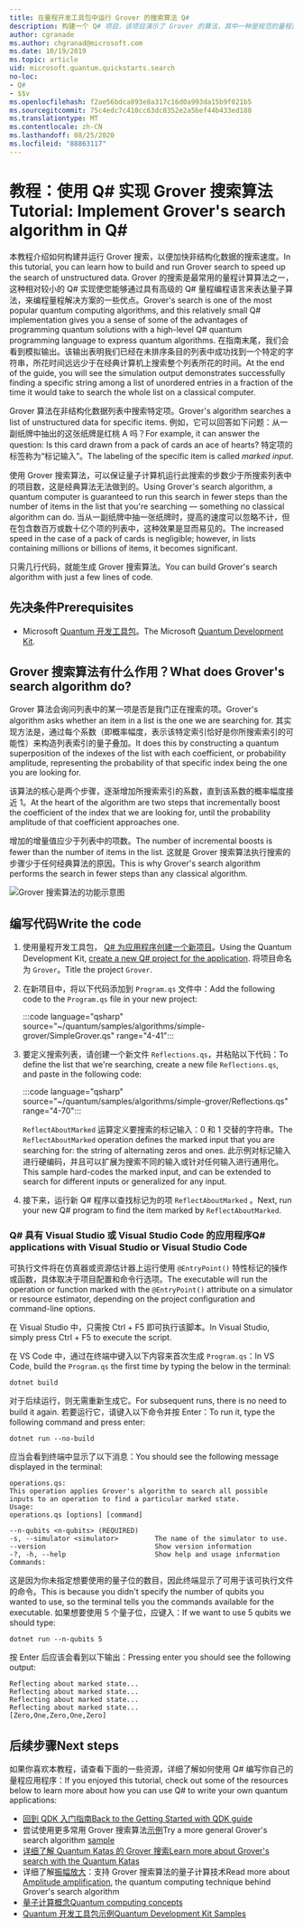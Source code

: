 ```yaml
---
title: 在量程开发工具包中运行 Grover 的搜索算法 Q#
description: 构建一个 Q# 项目，该项目演示了 Grover 的算法，其中一种是规范的量程算法。
author: cgranade
ms.author: chgranad@microsoft.com
ms.date: 10/19/2019
ms.topic: article
uid: microsoft.quantum.quickstarts.search
no-loc:
- Q#
- $$v
ms.openlocfilehash: f2ae56bdca893e8a317c16d0a993da15b9f021b5
ms.sourcegitcommit: 75c4edc7c410cc63dc8352e2a5bef44b433ed188
ms.translationtype: MT
ms.contentlocale: zh-CN
ms.lasthandoff: 08/25/2020
ms.locfileid: "88863117"
---
```

# <a name="tutorial-implement-grovers-search-algorithm-in-q"></a><span data-ttu-id="a1694-103">教程：使用 Q\# 实现 Grover 搜索算法</span><span class="sxs-lookup"><span data-stu-id="a1694-103">Tutorial: Implement Grover's search algorithm in Q\#</span></span>

<span data-ttu-id="a1694-104">本教程介绍如何构建并运行 Grover 搜索，以便加快非结构化数据的搜索速度。</span><span class="sxs-lookup"><span data-stu-id="a1694-104">In this tutorial, you can learn how to build and run Grover search to speed up the search of unstructured data.</span></span>  <span data-ttu-id="a1694-105">Grover 的搜索是最常用的量程计算算法之一，这种相对较小的 Q# 实现使您能够通过具有高级的 Q# 量程编程语言来表达量子算法，来编程量程解决方案的一些优点。</span><span class="sxs-lookup"><span data-stu-id="a1694-105">Grover's search is one of the most popular quantum computing algorithms, and this relatively small Q# implementation gives you a sense of some of the advantages of programming quantum solutions with a high-level Q# quantum programming language to express quantum algorithms.</span></span>  <span data-ttu-id="a1694-106">在指南末尾，我们会看到模拟输出。该输出表明我们已经在未排序条目的列表中成功找到一个特定的字符串，所花时间远远少于在经典计算机上搜索整个列表所花的时间。</span><span class="sxs-lookup"><span data-stu-id="a1694-106">At the end of the guide, you will see the simulation output demonstrates successfully finding a specific string among a list of unordered entries in a fraction of the time it would take to search the whole list on a classical computer.</span></span>

<span data-ttu-id="a1694-107">Grover 算法在非结构化数据列表中搜索特定项。</span><span class="sxs-lookup"><span data-stu-id="a1694-107">Grover's algorithm searches a list of unstructured data for specific items.</span></span> <span data-ttu-id="a1694-108">例如，它可以回答如下问题：从一副纸牌中抽出的这张纸牌是红桃 A 吗？</span><span class="sxs-lookup"><span data-stu-id="a1694-108">For example, it can answer the question: Is this card drawn from a pack of cards an ace of hearts?</span></span> <span data-ttu-id="a1694-109">特定项的标签称为“标记输入”。</span><span class="sxs-lookup"><span data-stu-id="a1694-109">The labeling of the specific item is called _marked input_.</span></span>

<span data-ttu-id="a1694-110">使用 Grover 搜索算法，可以保证量子计算机运行此搜索的步数少于所搜索列表中的项目数，这是经典算法无法做到的。</span><span class="sxs-lookup"><span data-stu-id="a1694-110">Using Grover's search algorithm, a quantum computer is guaranteed to run this search in fewer steps than the number of items in the list that you're searching — something no classical algorithm can do.</span></span> <span data-ttu-id="a1694-111">当从一副纸牌中抽一张纸牌时，提高的速度可以忽略不计，但在包含数百万或数十亿个项的列表中，这种效果是显而易见的。</span><span class="sxs-lookup"><span data-stu-id="a1694-111">The increased speed in the case of a pack of cards is negligible; however, in lists containing millions or billions of items, it becomes significant.</span></span>

<span data-ttu-id="a1694-112">只需几行代码，就能生成 Grover 搜索算法。</span><span class="sxs-lookup"><span data-stu-id="a1694-112">You can build Grover's search algorithm with just a few lines of code.</span></span>

## <a name="prerequisites"></a><span data-ttu-id="a1694-113">先决条件</span><span class="sxs-lookup"><span data-stu-id="a1694-113">Prerequisites</span></span>

- <span data-ttu-id="a1694-114">Microsoft [Quantum 开发工具包][install]。</span><span class="sxs-lookup"><span data-stu-id="a1694-114">The Microsoft [Quantum Development Kit][install].</span></span>

## <a name="what-does-grovers-search-algorithm-do"></a><span data-ttu-id="a1694-115">Grover 搜索算法有什么作用？</span><span class="sxs-lookup"><span data-stu-id="a1694-115">What does Grover's search algorithm do?</span></span>

<span data-ttu-id="a1694-116">Grover 算法会询问列表中的某一项是否是我门正在搜索的项。</span><span class="sxs-lookup"><span data-stu-id="a1694-116">Grover's algorithm asks whether an item in a list is the one we are searching for.</span></span> <span data-ttu-id="a1694-117">其实现方法是，通过每个系数（即概率幅度，表示该特定索引恰好是你所搜索索引的可能性）来构造列表索引的量子叠加。</span><span class="sxs-lookup"><span data-stu-id="a1694-117">It does this by constructing a quantum superposition of the indexes of the list with each coefficient, or probability amplitude, representing the probability of that specific index being the one you are looking for.</span></span>

<span data-ttu-id="a1694-118">该算法的核心是两个步骤，逐渐增加所搜索索引的系数，直到该系数的概率幅度接近 1。</span><span class="sxs-lookup"><span data-stu-id="a1694-118">At the heart of the algorithm are two steps that incrementally boost the coefficient of the index that we are looking for, until the probability amplitude of that coefficient approaches one.</span></span>

<span data-ttu-id="a1694-119">增加的增量值应少于列表中的项数。</span><span class="sxs-lookup"><span data-stu-id="a1694-119">The number of incremental boosts is fewer than the number of items in the list.</span></span> <span data-ttu-id="a1694-120">这就是 Grover 搜索算法执行搜索的步骤少于任何经典算法的原因。</span><span class="sxs-lookup"><span data-stu-id="a1694-120">This is why Grover's search algorithm performs the search in fewer steps than any classical algorithm.</span></span>

![Grover 搜索算法的功能示意图](~/media/grover.png)

## <a name="write-the-code"></a><span data-ttu-id="a1694-122">编写代码</span><span class="sxs-lookup"><span data-stu-id="a1694-122">Write the code</span></span>

1. <span data-ttu-id="a1694-123">使用量程开发工具包， [ Q# 为应用程序创建一个新项目](xref:microsoft.quantum.install.standalone)。</span><span class="sxs-lookup"><span data-stu-id="a1694-123">Using the Quantum Development Kit, [create a new Q# project for the application](xref:microsoft.quantum.install.standalone).</span></span> <span data-ttu-id="a1694-124">将项目命名为 `Grover`。</span><span class="sxs-lookup"><span data-stu-id="a1694-124">Title the project `Grover`.</span></span>

1. <span data-ttu-id="a1694-125">在新项目中，将以下代码添加到 `Program.qs` 文件中：</span><span class="sxs-lookup"><span data-stu-id="a1694-125">Add the following code to the `Program.qs` file in your new project:</span></span>

    :::code language="qsharp" source="~/quantum/samples/algorithms/simple-grover/SimpleGrover.qs" range="4-41":::

1. <span data-ttu-id="a1694-126">要定义搜索列表，请创建一个新文件 `Reflections.qs`，并粘贴以下代码：</span><span class="sxs-lookup"><span data-stu-id="a1694-126">To define the list that we're searching, create a new file `Reflections.qs`, and paste in the following code:</span></span>

    :::code language="qsharp" source="~/quantum/samples/algorithms/simple-grover/Reflections.qs" range="4-70":::

    <span data-ttu-id="a1694-127">`ReflectAboutMarked` 运算定义要搜索的标记输入：0 和 1 交替的字符串。</span><span class="sxs-lookup"><span data-stu-id="a1694-127">The `ReflectAboutMarked` operation defines the marked input that you are searching for: the string of alternating zeros and ones.</span></span> <span data-ttu-id="a1694-128">此示例对标记输入进行硬编码，并且可以扩展为搜索不同的输入或针对任何输入进行通用化。</span><span class="sxs-lookup"><span data-stu-id="a1694-128">This sample hard-codes the marked input, and can be extended to search for different inputs or generalized for any input.</span></span>

1. <span data-ttu-id="a1694-129">接下来，运行新 Q# 程序以查找标记为的项 `ReflectAboutMarked` 。</span><span class="sxs-lookup"><span data-stu-id="a1694-129">Next, run your new Q# program to find the item marked by `ReflectAboutMarked`.</span></span>

### <a name="no-locq-applications-with-visual-studio-or-visual-studio-code"></a><span data-ttu-id="a1694-130">Q# 具有 Visual Studio 或 Visual Studio Code 的应用程序</span><span class="sxs-lookup"><span data-stu-id="a1694-130">Q# applications with Visual Studio or Visual Studio Code</span></span>

<span data-ttu-id="a1694-131">可执行文件将在仿真器或资源估计器上运行使用 `@EntryPoint()` 特性标记的操作或函数，具体取决于项目配置和命令行选项。</span><span class="sxs-lookup"><span data-stu-id="a1694-131">The executable will run the operation or function marked with the `@EntryPoint()` attribute on a simulator or resource estimator, depending on the project configuration and command-line options.</span></span>

<span data-ttu-id="a1694-132">在 Visual Studio 中，只需按 Ctrl + F5 即可执行该脚本。</span><span class="sxs-lookup"><span data-stu-id="a1694-132">In Visual Studio, simply press Ctrl + F5 to execute the script.</span></span>

<span data-ttu-id="a1694-133">在 VS Code 中，通过在终端中键入以下内容来首次生成 `Program.qs`：</span><span class="sxs-lookup"><span data-stu-id="a1694-133">In VS Code, build the `Program.qs` the first time by typing the below in the terminal:</span></span>

```Command line
dotnet build
```

<span data-ttu-id="a1694-134">对于后续运行，则无需重新生成它。</span><span class="sxs-lookup"><span data-stu-id="a1694-134">For subsequent runs, there is no need to build it again.</span></span> <span data-ttu-id="a1694-135">若要运行它，请键入以下命令并按 Enter：</span><span class="sxs-lookup"><span data-stu-id="a1694-135">To run it, type the following command and press enter:</span></span>

```Command line
dotnet run --no-build
```

<span data-ttu-id="a1694-136">应当会看到终端中显示了以下消息：</span><span class="sxs-lookup"><span data-stu-id="a1694-136">You should see the following message displayed in the terminal:</span></span>

```
operations.qs:
This operation applies Grover's algorithm to search all possible inputs to an operation to find a particular marked state.
Usage:
operations.qs [options] [command]

--n-qubits <n-qubits> (REQUIRED)
-s, --simulator <simulator>         The name of the simulator to use.
--version                           Show version information
-?, -h, --help                      Show help and usage information
Commands:
```

<span data-ttu-id="a1694-137">这是因为你未指定想要使用的量子位的数目，因此终端显示了可用于该可执行文件的命令。</span><span class="sxs-lookup"><span data-stu-id="a1694-137">This is because you didn't specify the number of qubits you wanted to use, so the terminal tells you the commands available for the executable.</span></span> <span data-ttu-id="a1694-138">如果想要使用 5 个量子位，应键入：</span><span class="sxs-lookup"><span data-stu-id="a1694-138">If we want to use 5 qubits we should type:</span></span>

```Command line
dotnet run --n-qubits 5
```

<span data-ttu-id="a1694-139">按 Enter 后应该会看到以下输出：</span><span class="sxs-lookup"><span data-stu-id="a1694-139">Pressing enter you should see the following output:</span></span>

```
Reflecting about marked state...
Reflecting about marked state...
Reflecting about marked state...
Reflecting about marked state...
[Zero,One,Zero,One,Zero]
```

## <a name="next-steps"></a><span data-ttu-id="a1694-140">后续步骤</span><span class="sxs-lookup"><span data-stu-id="a1694-140">Next steps</span></span>

<span data-ttu-id="a1694-141">如果你喜欢本教程，请查看下面的一些资源，详细了解如何使用 Q# 编写你自己的量程应用程序：</span><span class="sxs-lookup"><span data-stu-id="a1694-141">If you enjoyed this tutorial, check out some of the resources below to learn more about how you can use Q# to write your own quantum applications:</span></span>

- [<span data-ttu-id="a1694-142">回到 QDK 入门指南</span><span class="sxs-lookup"><span data-stu-id="a1694-142">Back to the Getting Started with QDK guide</span></span>](xref:microsoft.quantum.welcome)
- <span data-ttu-id="a1694-143">尝试使用更多常用 Grover 搜索算法[示例](https://github.com/microsoft/Quantum/tree/master/samples/algorithms/database-search)</span><span class="sxs-lookup"><span data-stu-id="a1694-143">Try a more general Grover's search algorithm [sample](https://github.com/microsoft/Quantum/tree/master/samples/algorithms/database-search)</span></span>
- [<span data-ttu-id="a1694-144">详细了解 Quantum Katas 的 Grover 搜索</span><span class="sxs-lookup"><span data-stu-id="a1694-144">Learn more about Grover's search with the Quantum Katas</span></span>](xref:microsoft.quantum.overview.katas)
- <span data-ttu-id="a1694-145">详细了解[振幅放大][amplitude-amplification]：支持 Grover 搜索算法的量子计算技术</span><span class="sxs-lookup"><span data-stu-id="a1694-145">Read more about [Amplitude amplification][amplitude-amplification], the quantum computing technique behind Grover's search algorithm</span></span>
- [<span data-ttu-id="a1694-146">量子计算概念</span><span class="sxs-lookup"><span data-stu-id="a1694-146">Quantum computing concepts</span></span>](xref:microsoft.quantum.concepts.intro)
- [<span data-ttu-id="a1694-147">Quantum 开发工具包示例</span><span class="sxs-lookup"><span data-stu-id="a1694-147">Quantum Development Kit Samples</span></span>](https://docs.microsoft.com/samples/browse/?products=qdk)

<!-- LINKS -->

[install]: xref:microsoft.quantum.install
[amplitude-amplification]: xref:microsoft.quantum.libraries.standard.algorithms#amplitude-amplification

